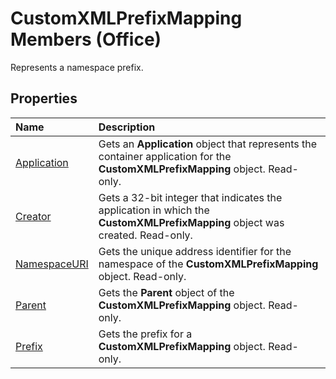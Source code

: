 
# CustomXMLPrefixMapping Members (Office)
Represents a namespace prefix.

## Properties



|**Name**|**Description**|
|:-----|:-----|
| [Application](faf9ae57-3261-1813-0bc2-193392a47693.md)|Gets an  **Application** object that represents the container application for the **CustomXMLPrefixMapping** object. Read-only.|
| [Creator](9a055934-1b99-ba25-dd22-806be93017be.md)|Gets a 32-bit integer that indicates the application in which the  **CustomXMLPrefixMapping** object was created. Read-only.|
| [NamespaceURI](f7f26169-3f29-2706-9a29-7e79ad123b53.md)|Gets the unique address identifier for the namespace of the  **CustomXMLPrefixMapping** object. Read-only.|
| [Parent](a3b743c6-4874-1a6f-b435-e1acb79d431c.md)|Gets the  **Parent** object of the **CustomXMLPrefixMapping** object. Read-only.|
| [Prefix](56c6e27b-db50-d434-708e-614837c37ef3.md)|Gets the prefix for a  **CustomXMLPrefixMapping** object. Read-only.|
